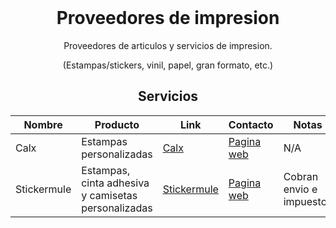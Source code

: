 <h1 align="center" style="margin-top: 0px;">Proveedores de impresion</h1>
<p align="center" >Proveedores de articulos y servicios de impresion.</p>
<p align="center" >(Estampas/stickers, vinil, papel, gran formato, etc.)</p>

<div align="center" >
  
## Servicios
  
| Nombre | Producto | Link | Contacto | Notas |
| --------------- | --------------- | --------------- | --------------- | --------------- |
| Calx | Estampas personalizadas | [Calx](https://calx.mx/) | [Pagina web](https://calx.mx/) | N/A |
| Stickermule | Estampas, cinta adhesiva y camisetas personalizadas | [Stickermule](https://www.stickermule.com) | [Pagina web](https://www.stickermule.com) | Cobran envio e impuestos |
  
</div>

<h1 align="center" style="margin-top: 0px;"></h1>


